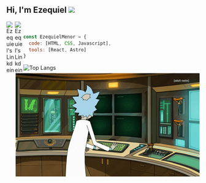 ## Hi, I'm Ezequiel <img src="https://raw.githubusercontent.com/iampavangandhi/iampavangandhi/master/gifs/Hi.gif" width="30px"></h2>

<a href="https://www.linkedin.com/in/ezequiel-menor-4a690027a/">
  <img align="left" alt="Ezequiel's Linkdein" width="22px" src="https://cdn.jsdelivr.net/npm/simple-icons@v3/icons/linkedin.svg" />
</a>
<a href="ezequielmenor.es">
  <img align="left" alt="Ezequiel's Linkdein" width="22px" src="https://github.com/EzequielMenor/EzequielMenor/assets/69210721/492cc7b3-8e3a-48fc-befc-9bf80aafce54" />
</a>
<br />



<img align="right" alt="GIF" src="https://github.com/EzequielMenor/EzequielMenor/blob/main/rick.gif" />



<!--![mia2](https://github.com/EzequielMenor/EzequielMenor/assets/69210721/1a370c73-fe6f-4079-8d67-165d74b0272e)-->

```js
const EzequielMenor = {
  code: [HTML, CSS, Javascript],
  tools: [React, Astro]
}
```
![Top Langs](https://github-readme-stats.vercel.app/api/top-langs/?username=EzequielMenor&layout=compact&title_color=007bff&text_color=e7e7e7&icon_color=007bff&bg_color=171c28)







<!--
**EzequielMenor/EzequielMenor** is a ✨ _special_ ✨ repository because its `README.md` (this file) appears on your GitHub profile.

Here are some ideas to get you started:

- 🔭 I’m currently working on ...
- 🌱 I’m currently learning ...
- 👯 I’m looking to collaborate on ...
- 🤔 I’m looking for help with ...
- 💬 Ask me about ...
- 📫 How to reach me: ...
- 😄 Pronouns: ...
- ⚡ Fun fact: ...
-->
